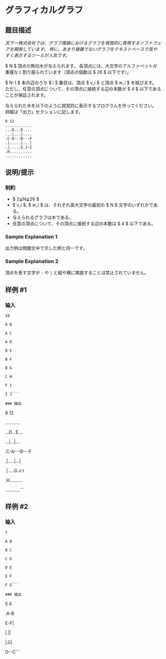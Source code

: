 # グラフィカルグラフ

## 题目描述

[problemUrl]: https://atcoder.jp/contests/tenka1-2016-quala/tasks/tenka1_2016_qualA_d

*天下一株式会社では、グラフ理論におけるグラフを視覚的に表現するソフトウェアを開発しています。 特に、あまり複雑でないグラフをテキストベースで見やすく表示するツールが人気です。*

$ N $ 頂点の無向木が与えられます。 各頂点には、大文字のアルファベットが重複なく割り振られています（頂点の個数は $ 26 $ 以下です）。

$ N-1 $ 本の辺のうち $ i $ 番目は、頂点 $ v_i $ と頂点 $ w_i $ を結びます。 ただし、任意の頂点について、その頂点に接続する辺の本数が $ 4 $ 以下であることが保証されます。

与えられた木を以下のように視覚的に表示するプログラムを作ってください。 詳細は「出力」セクションに記します。

 ```
8 12
............
...D...E....
...|...|....
.C-A---B---F
.|.....|...|
.|.....G.J-I
.H..........
............
```

## 说明/提示

### 制約

- $ 2≦N≦26 $
- $ v_i $, $ w_i $ は、それぞれ英大文字の最初の $ N $ 文字のいずれかである。
- 与えられるグラフは木である。
- 任意の頂点について、その頂点に接続する辺の本数は $ 4 $ 以下である。

### Sample Explanation 1

出力例は問題文中で示した例と同一です。

### Sample Explanation 2

頂点を表す文字が `-` や `|` と縦や横に隣接することは禁止されていません。

## 样例 #1

### 输入

```
10
A B
A C
A D
B E
B F
B G
C H
F I
I J```

### 输出

```
8 12
............
...D...E....
...|...|....
.C-A---B---F
.|.....|...|
.|.....G.J-I
.H..........
............```

## 样例 #2

### 输入

```
7
A B
B C
C D
D E
E F
F G```

### 输出

```
5 4
.A-B
E-F|
|.||
|.G|
D--C```

